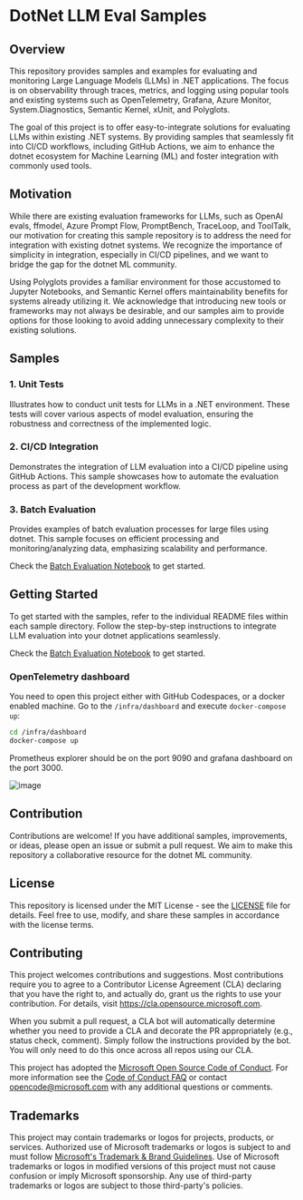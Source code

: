 # DotNet LLM Eval Samples

## Overview

This repository provides samples and examples for evaluating and monitoring Large Language Models (LLMs) in .NET applications. The focus is on observability through traces, metrics, and logging using popular tools and existing systems such as OpenTelemetry, Grafana, Azure Monitor, System.Diagnostics, Semantic Kernel, xUnit, and Polyglots.

The goal of this project is to offer easy-to-integrate solutions for evaluating LLMs within existing .NET systems. By providing samples that seamlessly fit into CI/CD workflows, including GitHub Actions, we aim to enhance the dotnet ecosystem for Machine Learning (ML) and foster integration with commonly used tools.

## Motivation

While there are existing evaluation frameworks for LLMs, such as OpenAI evals, ffmodel, Azure Prompt Flow, PromptBench, TraceLoop, and ToolTalk, our motivation for creating this sample repository is to address the need for integration with existing dotnet systems. We recognize the importance of simplicity in integration, especially in CI/CD pipelines, and we want to bridge the gap for the dotnet ML community.

Using Polyglots provides a familiar environment for those accustomed to Jupyter Notebooks, and Semantic Kernel offers maintainability benefits for systems already utilizing it. We acknowledge that introducing new tools or frameworks may not always be desirable, and our samples aim to provide options for those looking to avoid adding unnecessary complexity to their existing solutions.

## Samples

### 1. Unit Tests

Illustrates how to conduct unit tests for LLMs in a .NET environment. These tests will cover various aspects of model evaluation, ensuring the robustness and correctness of the implemented logic.

### 2. CI/CD Integration

Demonstrates the integration of LLM evaluation into a CI/CD pipeline using GitHub Actions. This sample showcases how to automate the evaluation process as part of the development workflow.

### 3. Batch Evaluation

Provides examples of batch evaluation processes for large files using dotnet. This sample focuses on efficient processing and monitoring/analyzing data, emphasizing scalability and performance.

Check the [Batch Evaluation Notebook](/notebooks/batcheval.ipynb) to get started.

## Getting Started

To get started with the samples, refer to the individual README files within each sample directory. Follow the step-by-step instructions to integrate LLM evaluation into your dotnet applications seamlessly.

Check the [Batch Evaluation Notebook](/notebooks/batcheval.ipynb) to get started.

### OpenTelemetry dashboard

You need to open this project either with GitHub Codespaces, or a docker enabled machine. Go to the `/infra/dashboard` and execute `docker-compose up`:

```bash
cd /infra/dashboard
docker-compose up
```

Prometheus explorer should be on the port 9090 and grafana dashboard on the port 3000.

![image](https://github.com/microsoft/dotnet-llm-eval-samples/assets/952392/a171f658-b67b-435d-99aa-a869b5d9168f)

## Contribution

Contributions are welcome! If you have additional samples, improvements, or ideas, please open an issue or submit a pull request. We aim to make this repository a collaborative resource for the dotnet ML community.

## License

This repository is licensed under the MIT License - see the [LICENSE](LICENSE) file for details. Feel free to use, modify, and share these samples in accordance with the license terms.

## Contributing

This project welcomes contributions and suggestions.  Most contributions require you to agree to a
Contributor License Agreement (CLA) declaring that you have the right to, and actually do, grant us
the rights to use your contribution. For details, visit https://cla.opensource.microsoft.com.

When you submit a pull request, a CLA bot will automatically determine whether you need to provide
a CLA and decorate the PR appropriately (e.g., status check, comment). Simply follow the instructions
provided by the bot. You will only need to do this once across all repos using our CLA.

This project has adopted the [Microsoft Open Source Code of Conduct](https://opensource.microsoft.com/codeofconduct/).
For more information see the [Code of Conduct FAQ](https://opensource.microsoft.com/codeofconduct/faq/) or
contact [opencode@microsoft.com](mailto:opencode@microsoft.com) with any additional questions or comments.

## Trademarks

This project may contain trademarks or logos for projects, products, or services. Authorized use of Microsoft 
trademarks or logos is subject to and must follow 
[Microsoft's Trademark & Brand Guidelines](https://www.microsoft.com/en-us/legal/intellectualproperty/trademarks/usage/general).
Use of Microsoft trademarks or logos in modified versions of this project must not cause confusion or imply Microsoft sponsorship.
Any use of third-party trademarks or logos are subject to those third-party's policies.
